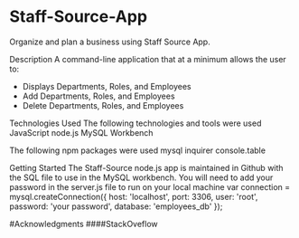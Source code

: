 # Staff-Source-App
 Organize and plan a business using Staff Source App. 

Description
A command-line application that at a minimum allows the user to:

- Displays Departments, Roles, and Employees
- Add Departments, Roles, and Employees
- Delete Departments, Roles, and Employees

Technologies Used
The following technologies and tools were used
JavaScript
node.js
MySQL Workbench

The following npm packages were used
mysql
inquirer
console.table

Getting Started
The Staff-Source node.js app is maintained in Github with the SQL file to use in the MySQL workbench. You will need to add your password in the server.js file to run on your local machine
var connection = mysql.createConnection({
	host: 'localhost',
	port: 3306,
	user: 'root',
	password: 'your password',
	database:  'employees_db'
});

#Acknowledgments ####StackOveflow